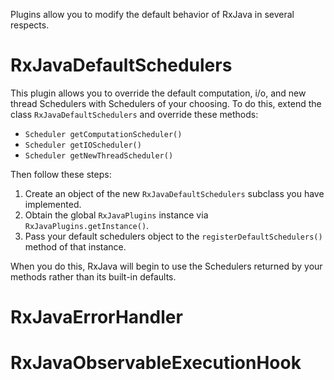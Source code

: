 Plugins allow you to modify the default behavior of RxJava in several respects.

# RxJavaDefaultSchedulers

This plugin allows you to override the default computation, i/o, and new thread Schedulers with Schedulers of your choosing.  To do this, extend the class `RxJavaDefaultSchedulers` and override these methods:

* `Scheduler getComputationScheduler()`
* `Scheduler getIOScheduler()`
* `Scheduler getNewThreadScheduler()`

Then follow these steps:

1. Create an object of the new `RxJavaDefaultSchedulers` subclass you have implemented.
1. Obtain the global `RxJavaPlugins` instance via `RxJavaPlugins.getInstance()`.
1. Pass your default schedulers object to the `registerDefaultSchedulers()` method of that instance.

When you do this, RxJava will begin to use the Schedulers returned by your methods rather than its built-in defaults.

# RxJavaErrorHandler

# RxJavaObservableExecutionHook

